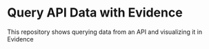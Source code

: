 # Query API Data with Evidence

This repository shows querying data from an API and visualizing it in Evidence
